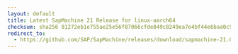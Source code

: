 ```yaml
---
layout: default
title: Latest SapMachine 21 Release for linux-aarch64
checksum: sha256 81272eb1e755ae25e56f87066cfde849c8249ea7e4bf44e6baa0c940814968db
redirect_to:
  - https://github.com/SAP/SapMachine/releases/download/sapmachine-21.0.5/sapmachine-jdk-21.0.5_linux-aarch64_bin.tar.gz
---
```

